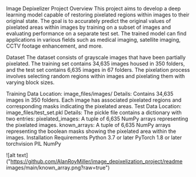Image Depixelizer
Project Overview
This project aims to develop a deep learning model capable of restoring pixelated regions within images to their original state. The goal is to accurately predict the original values of pixelated areas within images by training on a subset of images and evaluating performance on a separate test set. The trained model can find applications in various fields such as medical imaging, satellite imaging, CCTV footage enhancement, and more.

Dataset
The dataset consists of grayscale images that have been partially pixelated. The training set contains 34,635 images housed in 350 folders, and the test set contains 6,635 images in 67 folders. The pixelation process involves selecting random regions within images and pixelating them with varying block sizes.

Training Data
Location: image_files/images/
Details: Contains 34,635 images in 350 folders. Each image has associated pixelated regions and corresponding masks indicating the pixelated areas.
Test Data
Location: image_files/test_set.pkl
Details: The pickle file contains a dictionary with two entries:
pixelated_images: A tuple of 6,635 NumPy arrays representing the pixelated images.
known_arrays: A tuple of 6,635 NumPy arrays representing the boolean masks showing the pixelated area within the images.
Installation
Requirements
Python 3.7 or later
PyTorch 1.8 or later
torchvision
PIL
NumPy

![alt text]("https://github.com/AlanRoyMiller/image_depixelization_project/readme images/main/known_array.png?raw=true")
